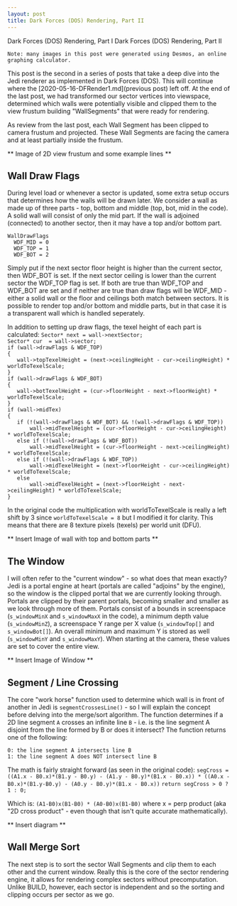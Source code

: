 ```yaml
---
layout: post
title: Dark Forces (DOS) Rendering, Part II
---
```


Dark Forces (DOS) Rendering, Part I
Dark Forces (DOS) Rendering, Part II

`Note: many images in this post were generated using Desmos, an online graphing calculator.`

This post is the second in a series of posts that take a deep dive into the Jedi renderer as implemented in Dark Forces (DOS). This will continue where the [2020-05-16-DFRender1.md](previous post) left off. At the end of the last post, we had transformed our sector vertices into viewspace, determined which walls were potentially visible and clipped them to the view frustum building "WallSegments" that were ready for rendering.

As review from the last post, each Wall Segment has been clipped to camera frustum and projected. These Wall Segments are facing the camera and at least partially inside the frustum.

** Image of 2D view frustum and some example lines **

## Wall Draw Flags
During level load or whenever a sector is updated, some extra setup occurs that determines how the walls will be drawn later. We consider a wall as made up of three parts - top, bottom and middle (top, bot, mid in the code). A solid wall will consist of only the mid part. If the wall is adjoined (connected) to another sector, then it may have a top and/or bottom part.

`WallDrawFlags`<br>
`  WDF_MID = 0`<br>
`  WDF_TOP = 1`<br>
`  WDF_BOT = 2`<br>

Simply put if the next sector floor height is higher than the current sector, then WDF_BOT is set. If the next sector ceiling is lower than the current sector the WDF_TOP flag is set. If both are true than WDF_TOP and WDF_BOT are set and if neither are true than draw flags will be WDF_MID - either a solid wall or the floor and ceilings both match between sectors. It is possible to render top and/or bottom and middle parts, but in that case it is a transparent wall which is handled seperately.

In addition to setting up draw flags, the texel height of each part is calculated:
`Sector* next = wall->nextSector;`<br>
`Sector* cur  = wall->sector;`<br>
`if (wall->drawFlags & WDF_TOP)`<br>
`{`<br>
`	wall->topTexelHeight = (next->ceilingHeight - cur->ceilingHeight) * worldToTexelScale;`<br>
`}`<br>
`if (wall->drawFlags & WDF_BOT)`<br>
`{`<br>
`	wall->botTexelHeight = (cur->floorHeight - next->floorHeight) * worldToTexelScale;`<br>
`}`<br>
`if (wall->midTex)`<br>
`{`<br>
`	if (!(wall->drawFlags & WDF_BOT) && !(wall->drawFlags & WDF_TOP))`<br>
`		wall->midTexelHeight = (cur->floorHeight - cur->ceilingHeight) * worldToTexelScale;`<br>
`	else if (!(wall->drawFlags & WDF_BOT))`<br>
`		wall->midTexelHeight = (cur->floorHeight - next->ceilingHeight) * worldToTexelScale;`<br>
`	else if (!(wall->drawFlags & WDF_TOP))`<br>
`		wall->midTexelHeight = (next->floorHeight - cur->ceilingHeight) * worldToTexelScale;`<br>
`	else`<br>
`		wall->midTexelHeight = (next->floorHeight - next->ceilingHeight) * worldToTexelScale;`<br>
`}`<br>

In the original code the multiplication with worldToTexelScale is really a left shift by 3 since `worldToTexelScale = 8` but I modified it for clarity. This means that there are 8 texture pixels (texels) per world unit (DFU).

** Insert Image of wall with top and bottom parts **

## The Window
I will often refer to the "current window" - so what does that mean exactly? Jedi is a portal engine at heart (portals are called "adjoins" by the engine), so the window is the clipped portal that we are currently looking through. Portals are clipped by their parent portals, becoming smaller and smaller as we look through more of them. Portals consist of a bounds in screenspace (`s_windowMinX` and `s_windowMaxX` in the code), a minimum depth value (`s_windowMinZ`), a screenspace Y range per X value (`s_windowTop[]` and `s_windowBot[]`). An overall minimum and maximum Y is stored as well (`s_windowMinY` and `s_windowMaxY`). When starting at the camera, these values are set to cover the entire view.

** Insert Image of Window **

## Segment / Line Crossing
The core "work horse" function used to determine which wall is in front of another in Jedi is `segmentCrossesLine()` - so I will explain the concept before delving into the merge/sort algorithm. The function determines if a 2D line segment `A` crosses an infinite line `B` - i.e. is the line segment A disjoint from the line formed by B or does it intersect? The function returns one of the following:

`0: the line segment A intersects line B`<br>
`1: the line segment A does NOT intersect line B`<br>

The math is fairly straight forward (as seen in the original code):
`segCross = ((A1.x - B0.x)*(B1.y - B0.y) - (A1.y - B0.y)*(B1.x - B0.x)) * ((A0.x - B0.x)*(B1.y-B0.y) - (A0.y - B0.y)*(B1.x - B0.x))`
`return segCross > 0 ? 1 : 0;`

Which is: `(A1-B0)x(B1-B0) * (A0-B0)x(B1-B0)` where x = perp product (aka "2D cross product" - even though that isn't quite accurate mathematically).

** Insert diagram **

## Wall Merge Sort
The next step is to sort the sector Wall Segments and clip them to each other and the current window. Really this is the core of the sector rendering engine, it allows for rendering complex sectors without precomputation. Unlike BUILD, however, each sector is independent and so the sorting and clipping occurs per sector as we go.


